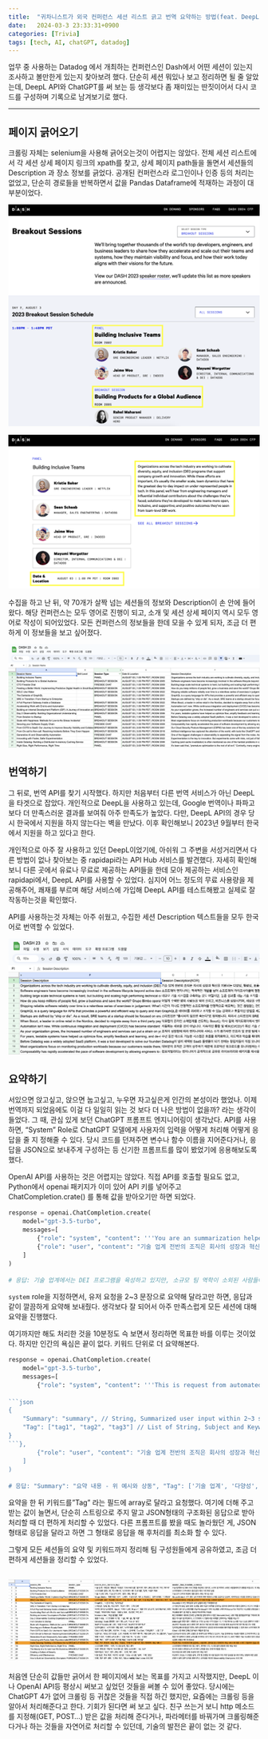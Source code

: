 ```yaml
---
title:  "귀차니스트가 외국 컨퍼런스 세션 리스트 긁고 번역 요약하는 방법(feat. DeepL, OpenAI)"
date:   2024-03-3 23:33:31+0900
categories: [Trivia]
tags: [tech, AI, chatGPT, datadog]
---
```

업무 중 사용하는 Datadog 에서 개최하는 컨퍼런스인 Dash에서 어떤 세션이 있는지 조사하고 볼만한게 있는지 찾아보려 했다. 단순히 세션 뭐있나 보고 정리하면 될 줄 알았는데, DeepL API와 ChatGPT를 써 보는 등 생각보다 좀 재미있는 딴짓이어서 다시 코드를 구성하며 기록으로 남겨보기로 했다.

---

## 페이지 긁어오기

크롤링 자체는 selenium을 사용해 긁어오는것이 어렵지는 않았다. 전체 세션 리스트에서 각 세션 상세 페이지 링크의 xpath를 찾고, 상세 페이지 path들을 돌면서 세션들의 Description 과 장소 정보를 긁었다. 공개된 컨퍼런스라 로그인이나 인증 등의 처리는 없었고, 단순히 경로들을 반복하면서 값을 Pandas Dataframe에 적재하는 과정이 대부분이었다.

![Session List](/assets/img/04032CD9-4860-49EE-982E-D7286D2C35EC.png)

![Session Description](/assets/img/127E239B-CCE9-400A-9D08-4CB76185EF59.png)

수집을 하고 난 뒤, 약 70개가 살짝 넘는 세션들의 정보와 Description이 손 안에 들어왔다. 해당 컨퍼런스는 모두 영어로 진행이 되고, 소개 및 세션 상세 페이지 역시 모두 영어로 작성이 되어있었다. 모든 컨퍼런스의 정보들을 한데 모을 수 있게 되자, 조금 더 편하게 이 정보들을 보고 싶어졌다.

![first crawl](/assets/img/04930862-47D8-43E1-9A9F-C32E9085EA44.png)

## 번역하기

그 뒤로, 번역 API를 찾기 시작했다. 하지만 처음부터 다른 번역 서비스가 아닌 DeepL을 타겟으로 잡았다. 개인적으로 DeepL을 사용하고 있는데, Google 번역이나 파파고보다 더 만족스러운 결과를 보여줘 아주 만족도가 높았다. 다만, DeepL API의 경우 당시 한국에서 지원을 하지 않는다는 벽을 만났다. 이후 확인해보니 2023년 9월부터 한국에서 지원을 하고 있다고 한다.

개인적으로 아주 잘 사용하고 있던 DeepL이었기에, 아쉬워 그 주변을 서성거리면서 다른 방법이 없나 찾아보는 중 rapidapi라는 API Hub 서비스를 발견했다. 자세히 확인해 보니 다른 곳에서 유료나 무료로 제공하는 API들을 한데 모아 제공하는 서비스인 rapidapi에서, DeepL API를 사용할 수 있었다. 심지어 어느 정도의 무료 사용량을 제공해주어, 쾌재를 부르며 해당 서비스에 가입해 DeepL API를 테스트해봤고 실제로 잘 작동하는것을 확인했다.

API를 사용하는것 자체는 아주 쉬웠고, 수집한 세션 Description 텍스트들을 모두 한국어로 번역할 수 있었다.

![translate to korean](/assets/img/81965924-5177-4842-9BC2-E9E03E05D414.png)

## 요약하기

서있으면 앉고싶고, 앉으면 눕고싶고, 누우면 자고싶은게 인간의 본성이라 했었나. 이제 번역까지 되었음에도 이걸 다 일일히 읽는 것 보다 더 나은 방법이 없을까? 라는 생각이 들었다. 그 때, 관심 있게 보던 ChatGPT 프롬프트 엔지니어링이 생각났다. API를 사용하면, “System” Role로 ChatGPT 모델에게 사용자의 입력을 어떻게 처리해 어떻게 응답을 줄 지 정해줄 수 있다. 당시 코드를 던져주면 변수나 함수 이름을 지어준다거나, 응답을 JSON으로 보내주게 구성하는 등 신기한 프롬프트를 많이 봤었기에 응용해보도록 했다.

OpenAI API를 사용하는 것은 어렵지는 않았다. 직접 API를 호출할 필요도 없고, Python에서 openai 패키지가 이미 있어 API 키를 넣어주고 ChatCompletion.crate() 를 통해 값을 받아오기만 하면 되었다.

```python
response = openai.ChatCompletion.create(
    model="gpt-3.5-turbo",
    messages=[
        {"role": "system", "content": '''You are an summarization helper. Your job is to summarize user input within 2~3 sentences.'''},
        {"role": "user", "content": "기술 업계 전반의 조직은 회사의 성장과 혁신을 지원하는 다양성, 형평성, 포용성(DEI) 프로그램을 육성하기 위해 노력하고 있습니다. 이러한 노력도 중요하지만, 일반적으로 기술 분야에서 소외된 사람들에게 일상적으로 가장 큰 영향을 미치는 것은 소규모의 팀 역학입니다. 이 패널에서는 엔지니어링 관리자와 영향력 있는 개인 기여자로부터 그들이 직면한 과제, 팀을 더욱 개방적이고 포용적이며 지원적인 조직으로 만들기 위해 개발한 솔루션, 팀 차원의 DEI 작업을 통해 얻은 긍정적인 성과에 대해 들어봅니다."}
    ]
)

# 응답: 기술 업계에서는 DEI 프로그램을 육성하고 있지만, 소규모 팀 역학이 소외된 사람들에게 큰 영향을 미칩니다. 이 패널에서는 엔지니어링 관리자와 개인 기여자의 과제, 조직의 포용적인 솔루션, 팀 DEI 작업의 긍정적인 성과에 대해 알아봅니다.
```

`system` role을 지정하면서, 유저 요청을 2~3 문장으로 요약해 달라고만 하면, 응답과 같이 깔끔하게 요약해 보내줬다. 생각보다 잘 되어서 아주 만족스럽게 모든 세션에 대해 요약을 진행했다.

여기까지만 해도 처리한 것을 10분정도 슥 보면서 정리하면 목표한 바를 이루는 것이었다. 하지만 인간의 욕심은 끝이 없다. 키워드 단위로 더 요약해본다.

```python
response = openai.ChatCompletion.create(
    model="gpt-3.5-turbo",
    messages=[
        {"role": "system", "content": '''This is request from automated system. you must generate answer in given form like below, in json format without comment:

```json
{
    "Summary": "summary", // String, Summarized user input within 2~3 sentences
    "Tag": ["tag1", "tag2", "tag3"] // List of String, Subject and Keyword of user input
}
```},
        {"role": "user", "content": "기술 업계 전반의 조직은 회사의 성장과 혁신을 지원하는 다양성, 형평성, 포용성(DEI) 프로그램을 육성하기 위해 노력하고 있습니다. 이러한 노력도 중요하지만, 일반적으로 기술 분야에서 소외된 사람들에게 일상적으로 가장 큰 영향을 미치는 것은 소규모의 팀 역학입니다. 이 패널에서는 엔지니어링 관리자와 영향력 있는 개인 기여자로부터 그들이 직면한 과제, 팀을 더욱 개방적이고 포용적이며 지원적인 조직으로 만들기 위해 개발한 솔루션, 팀 차원의 DEI 작업을 통해 얻은 긍정적인 성과에 대해 들어봅니다."}
    ]
)

# 응답: "Summary": "요약 내용 - 위 예시와 상동", "Tag": ['기술 업계', '다양성', '형평성', '포용성', 'DEI 프로그램', '팀 역학', '엔지니어링 관리자', '개인 기여자']
```

요약을 한 뒤 키워드를”Tag” 라는 필드에 array로 달라고 요청했다. 여기에 더해 주고받는 값이 늘면서, 단순히 스트링으로 주지 말고 JSON형태의 구조화된 응답으로 받아 처리할 때 더 편하게 처리할 수 있었다. 다른 프롬프트를 봤을 때도 놀라웠던 게, JSON 형태로 응답을 달라고 하면 그 형태로 응답을 해 후처리를 최소화 할 수 있다.

그렇게 모든 세션들의 요약 및 키워드까지 정리해 팀 구성원들에게 공유하였고, 조금 더 편하게 세션들을 정리할 수 있었다.

![final summary](../assets/img/08E72519-C9A0-4578-90C8-FA553EF228C2.png)
---

처음엔 단순히 값들만 긁어서 한 페이지에서 보는 목표를 가지고 시작했지만, DeepL 이나 OpenAI API등 평상시 써보고 싶었던 것들을 써볼 수 있어 좋았다. 당시에는 ChatGPT 4가 없어 크롤링 등 귀찮은 것들을 직접 하긴 했지만, 요즘에는 크롤링 등을 알아서 처리해준다고 한다. 기회가 된다면 써 보고 싶다. 친구 쓰는거 보니 http 메소드를 지정해(GET, POST…) 받은 값을 처리해 준다거나, 파라메터를 바꿔가며 크롤링해준다거나 하는 것들을 자연어로 처리할 수 있던데, 기술의 발전은 끝이 없는 것 같다.
